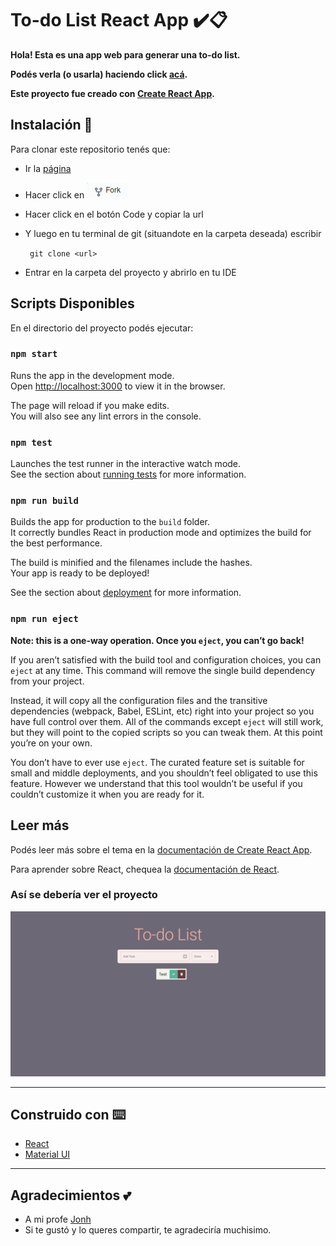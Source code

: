 # To-do List React App ✔️📋

__Hola! Esta es una app web para generar una to-do list.__

__Podés verla (o usarla) haciendo click [acá](https://melicantamutto.github.io/to-do-list/).__

__Este proyecto fue creado con [Create React App](https://github.com/facebook/create-react-app).__


## Instalación 🔧

Para clonar este repositorio tenés que:

- Ir la [página](https://github.com/melicantamutto/matcheadas)

- Hacer click en ![botón de fork en github](https://raw.githubusercontent.com/melicantamutto/generador-de-memes/master/images/fork.png)

- Hacer click en el botón Code y copiar la url

- Y luego en tu terminal de git (situandote en la carpeta deseada) escribir

   ` git clone <url>`

- Entrar en la carpeta del proyecto y abrirlo en tu IDE

## Scripts Disponibles

En el directorio del proyecto podés ejecutar:

### `npm start`

Runs the app in the development mode.\
Open [http://localhost:3000](http://localhost:3000) to view it in the browser.

The page will reload if you make edits.\
You will also see any lint errors in the console.

### `npm test`

Launches the test runner in the interactive watch mode.\
See the section about [running tests](https://facebook.github.io/create-react-app/docs/running-tests) for more information.

### `npm run build`

Builds the app for production to the `build` folder.\
It correctly bundles React in production mode and optimizes the build for the best performance.

The build is minified and the filenames include the hashes.\
Your app is ready to be deployed!

See the section about [deployment](https://facebook.github.io/create-react-app/docs/deployment) for more information.

### `npm run eject`

**Note: this is a one-way operation. Once you `eject`, you can’t go back!**

If you aren’t satisfied with the build tool and configuration choices, you can `eject` at any time. This command will remove the single build dependency from your project.

Instead, it will copy all the configuration files and the transitive dependencies (webpack, Babel, ESLint, etc) right into your project so you have full control over them. All of the commands except `eject` will still work, but they will point to the copied scripts so you can tweak them. At this point you’re on your own.

You don’t have to ever use `eject`. The curated feature set is suitable for small and middle deployments, and you shouldn’t feel obligated to use this feature. However we understand that this tool wouldn’t be useful if you couldn’t customize it when you are ready for it.

## Leer más

Podés leer más sobre el tema en la [documentación de Create React App](https://facebook.github.io/create-react-app/docs/getting-started).

Para aprender sobre React, chequea la [documentación de React](https://reactjs.org/).


### Así se debería ver el proyecto

![captura del proyecto](./img/full_project.png)


***


## Construido con ⌨️

- [React](https://reactjs.org/)
- [Material UI](https://material-ui.com/)


***


## Agradecimientos 💕

- A mi profe [Jonh](https://github.com/Jonhks)
- Si te gustó y lo queres compartir, te agradeciría muchisimo.